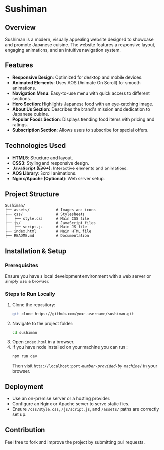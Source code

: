 # Sushiman

## Overview

Sushiman is a modern, visually appealing website designed to showcase and promote Japanese cuisine. The website features a responsive layout, engaging animations, and an intuitive navigation system.

## Features

- **Responsive Design**: Optimized for desktop and mobile devices.
- **Animated Elements**: Uses AOS (Animate On Scroll) for smooth animations.
- **Navigation Menu**: Easy-to-use menu with quick access to different sections.
- **Hero Section**: Highlights Japanese food with an eye-catching image.
- **About Us Section**: Describes the brand's mission and dedication to Japanese cuisine.
- **Popular Foods Section**: Displays trending food items with pricing and ratings.
- **Subscription Section**: Allows users to subscribe for special offers.

## Technologies Used

- **HTML5**: Structure and layout.
- **CSS3**: Styling and responsive design.
- **JavaScript (ES6+)**: Interactive elements and animations.
- **AOS Library**: Scroll animations.
- **Nginx/Apache (Optional)**: Web server setup.

## Project Structure

```
Sushiman/
├── assets/            # Images and icons
├── css/               # Stylesheets
│   ├── style.css      # Main CSS file
├── js/                # JavaScript files
│   ├── script.js      # Main JS file
├── index.html         # Main HTML file
├── README.md          # Documentation
```

## Installation & Setup

### Prerequisites

Ensure you have a local development environment with a web server or simply use a browser.

### Steps to Run Locally

1. Clone the repository:
   ```sh
   git clone https://github.com/your-username/sushiman.git
   ```
2. Navigate to the project folder:
   ```sh
   cd sushiman
   ```
3. Open `index.html` in a browser.
4. If you have node installed on your machine you can run :
   ```sh
   npm run dev
   ```
   Then visit `http://localhost:port`*`-number-provided-by-machine`*`/` in your browser.

## Deployment

- Use an on-premise server or a hosting provider.
- Configure an Nginx or Apache server to serve static files.
- Ensure `/css/style.css`, `/js/script.js`, and `/assets/` paths are correctly set up.

## Contribution

Feel free to fork and improve the project by submitting pull requests.



